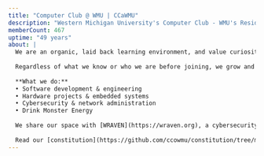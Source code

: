 ```yaml
---
title: "Computer Club @ WMU | CCaWMU"
description: "Western Michigan University's Computer Club - WMU's Resident Hackerspace Since 1976."
memberCount: 467
uptime: "49 years"
about: |
  We are an organic, laid back learning environment, and value curiosity as much as we do knowledge.
  
  Regardless of what we know or who we are before joining, we grow and learn a tremendous amount from each other.
  
  **What we do:**
  • Software development & engineering
  • Hardware projects & embedded systems
  • Cybersecurity & network administration
  • Drink Monster Energy
  
  We share our space with [WRAVEN](https://wraven.org), a cybersecurity research group.
  
  Read our [constitution](https://github.com/ccowmu/constitution/tree/master)
---
```

